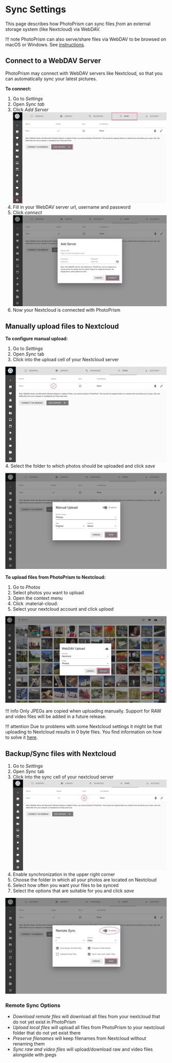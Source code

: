 # Sync Settings

This page describes how PhotoPrism can sync files *from* an external storage system (like Nextcloud) via WebDAV.

!!! note
    PhotoPrism can also serve/share files via WebDAV to be browsed on macOS or Windows.
    See [instructions](/user-guide/sync/webdav/).

## Connect to a WebDAV Server ##

PhotoPrism may connect with WebDAV servers like Nextcloud,
so that you can automatically sync your latest pictures.

**To connect:**

1. Go to *Settings*
2. Open *Sync tab*
3. Click *Add Server*
    ![Screenshot](img/sync-1.png)
4. Fill in your WebDAV server url, username and password
5. Click *connect*
    ![Screenshot](img/sync-2.png)
6. Now your Nextcloud is connected with PhotoPrism

## Manually upload files to Nextcloud ##

**To configure manual upload:**

1. Go to *Settings*
2. Open *Sync* tab
3. Click into the upload cell of your Nextcloud server

![Screenshot](img/sync-upload-1.png)
4. Select the folder to which photos should be uploaded and click *save*

![Screenshot](img/sync-upload-2.png)

**To upload files from PhotoPrism to Nextcloud:**

1. Go to *Photos*
2. Select photos you want to upload
3. Open the context menu
4. Click :material-cloud:
5. Select your nextcloud account and click *upload*

![Screenshot](img/upload-3.png)

!!! info
    Only JPEGs are copied when uploading manually.
    Support for RAW and video files will be added in a future release.

!!! attention
    Due to problems with some Nextcloud settings it might be that uploading to Nextcloud results in 0 byte files. You find information on how to solve it [here](https://github.com/photoprism/photoprism/issues/443).

## Backup/Sync files with Nextcloud ##

1. Go to *Settings*
2. Open *Sync* tab
3. Click into the sync cell of your nextcloud server
![Screenshot](img/sync-sync-1.png)
4. Enable synchronization in the upper right corner
5. Choose the folder in which all your photos are located on Nextcloud
6. Select how often you want your files to be synced
7. Select the options that are suitable for you and click *save*

![Screenshot](img/sync-sync-2.png)

### Remote Sync Options ###

* *Download remote files* will download all files from your nextcloud that do not yet exist in PhotoPrism
* *Upload local files* will upload all files from PhotoPrism to your nextcloud folder that do not yet exist there
* *Preserve filenames* will keep filenames from Nextcloud without renaming them
* *Sync raw and video files* will upload/download raw and video files alongside with jpegs



